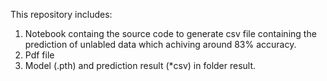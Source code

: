 This repository includes:
1. Notebook containg the source code to generate csv file containing the prediction of unlabled data which achiving around 83% accuracy.
2. Pdf file
3. Model (.pth) and prediction result (*csv) in folder result.  
